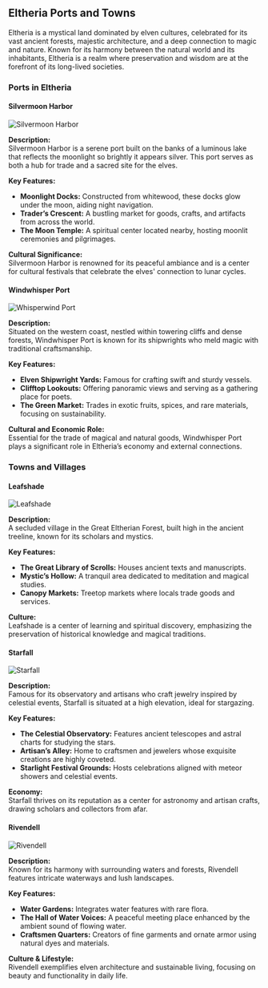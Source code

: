 ## Eltheria Ports and Towns

Eltheria is a mystical land dominated by elven cultures, celebrated for its vast ancient forests, majestic architecture, and a deep connection to magic and nature. Known for its harmony between the natural world and its inhabitants, Eltheria is a realm where preservation and wisdom are at the forefront of its long-lived societies.

### Ports in Eltheria

#### Silvermoon Harbor

![Silvermoon Harbor](assets/silvermoon-harbor.png) 

**Description:**  
Silvermoon Harbor is a serene port built on the banks of a luminous lake that reflects the moonlight so brightly it appears silver. This port serves as both a hub for trade and a sacred site for the elves.

**Key Features:**
- **Moonlight Docks:** Constructed from whitewood, these docks glow under the moon, aiding night navigation.
- **Trader’s Crescent:** A bustling market for goods, crafts, and artifacts from across the world.
- **The Moon Temple:** A spiritual center located nearby, hosting moonlit ceremonies and pilgrimages.

**Cultural Significance:**  
Silvermoon Harbor is renowned for its peaceful ambiance and is a center for cultural festivals that celebrate the elves' connection to lunar cycles.

#### Windwhisper Port

![Whisperwind Port](assets/whisperwind-port.png)

**Description:**  
Situated on the western coast, nestled within towering cliffs and dense forests, Windwhisper Port is known for its shipwrights who meld magic with traditional craftsmanship.

**Key Features:**
- **Elven Shipwright Yards:** Famous for crafting swift and sturdy vessels.
- **Clifftop Lookouts:** Offering panoramic views and serving as a gathering place for poets.
- **The Green Market:** Trades in exotic fruits, spices, and rare materials, focusing on sustainability.

**Cultural and Economic Role:**  
Essential for the trade of magical and natural goods, Windwhisper Port plays a significant role in Eltheria’s economy and external connections.

### Towns and Villages

#### Leafshade

![Leafshade](assets/leafshade.png)

**Description:**  
A secluded village in the Great Eltherian Forest, built high in the ancient treeline, known for its scholars and mystics.

**Key Features:**
- **The Great Library of Scrolls:** Houses ancient texts and manuscripts.
- **Mystic’s Hollow:** A tranquil area dedicated to meditation and magical studies.
- **Canopy Markets:** Treetop markets where locals trade goods and services.

**Culture:**  
Leafshade is a center of learning and spiritual discovery, emphasizing the preservation of historical knowledge and magical traditions.

#### Starfall

![Starfall](assets/starfall.png)

**Description:**  
Famous for its observatory and artisans who craft jewelry inspired by celestial events, Starfall is situated at a high elevation, ideal for stargazing.

**Key Features:**
- **The Celestial Observatory:** Features ancient telescopes and astral charts for studying the stars.
- **Artisan’s Alley:** Home to craftsmen and jewelers whose exquisite creations are highly coveted.
- **Starlight Festival Grounds:** Hosts celebrations aligned with meteor showers and celestial events.

**Economy:**  
Starfall thrives on its reputation as a center for astronomy and artisan crafts, drawing scholars and collectors from afar.

#### Rivendell

![Rivendell](assets/rivendell.png)

**Description:**  
Known for its harmony with surrounding waters and forests, Rivendell features intricate waterways and lush landscapes.

**Key Features:**
- **Water Gardens:** Integrates water features with rare flora.
- **The Hall of Water Voices:** A peaceful meeting place enhanced by the ambient sound of flowing water.
- **Craftsmen Quarters:** Creators of fine garments and ornate armor using natural dyes and materials.

**Culture & Lifestyle:**  
Rivendell exemplifies elven architecture and sustainable living, focusing on beauty and functionality in daily life.
